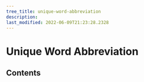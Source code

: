 ```yaml
---
tree_title: unique-word-abbreviation
description: 
last_modified: 2022-06-09T21:23:28.2328
---
```


# Unique Word Abbreviation

## Contents
